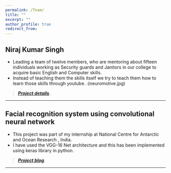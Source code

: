 ```yaml
---
permalink: /Team/
title: ""
excerpt: ""
author_profile: true
redirect_from: 
---
```


## Niraj Kumar Singh

* Leading a team of twelve members, who are mentoring about fifteen individuals working as Security guards and Janitors in our college to acquire basic English and Computer skills.
* Instead of teaching them the skills itself we try to teach them how to learn those skills through youtube.
:(neuromotive.jpg)
> [**_Project details_**](https://anirudhk686.github.io/Seekhne-Sikhao-Initiative/).

***

## Facial recognition system using convolutional neural network 

* This project was part of my internship at National Centre for Antarctic and Ocean Research , India. 
* I have used the VGG-16 Net architecture and this has been implemented using keras library in python.

> [**_Project blog_**](https://anirudhk686.github.io/facial_recognition/).

***
